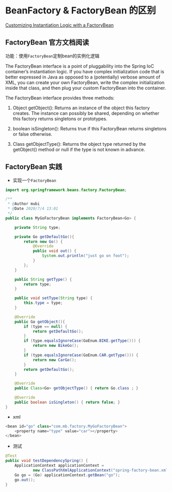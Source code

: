 # BeanFactory & FactoryBean 的区别

<a href="https://docs.spring.io/spring/docs/5.1.3.RELEASE/spring-framework-reference/core.html#beans-factory-extension-factorybean" target="_blank">Customizing Instantiation Logic with a FactoryBean</a>

## FactoryBean 官方文档阅读

功能：使用`FactoryBean`定制bean的实例化逻辑

The FactoryBean interface is a point of pluggability into the Spring IoC container’s instantiation logic. If you have complex initialization code that is better expressed in Java as opposed to a (potentially) verbose amount of XML, you can create your own FactoryBean, write the complex initialization inside that class, and then plug your custom FactoryBean into the container.

The FactoryBean interface provides three methods:

1. Object getObject(): Returns an instance of the object this factory creates. The instance can possibly be shared, depending on whether this factory returns singletons or prototypes.

2. boolean isSingleton(): Returns true if this FactoryBean returns singletons or false otherwise.

3. Class getObjectType(): Returns the object type returned by the getObject() method or null if the type is not known in advance.

## FactoryBean 实践

* 实现一个`FactoryBean`


```java
import org.springframework.beans.factory.FactoryBean;

/**
 * @Author mubi
 * @Date 2020/7/4 13:01
 */
public class MyGoFactoryBean implements FactoryBean<Go> {

	private String type;

	private Go getDefaultGo(){
		return new Go() {
			@Override
			public void out() {
				System.out.println("just go on foot");
			}
		};
	}

	public String getType() {
		return type;
	}

	public void setType(String type) {
		this.type = type;
	}

	@Override
	public Go getObject(){
		if (type == null) {
			return getDefaultGo();
		}
		if (type.equalsIgnoreCase(GoEnum.BIKE.getType())) {
			return new BikeGo();
		}
		if (type.equalsIgnoreCase(GoEnum.CAR.getType())) {
			return new CarGo();
		}
		return getDefaultGo();
	}

	@Override
	public Class<Go> getObjectType() { return Go.class ; }

	@Override
	public boolean isSingleton() { return false; }
}
```

* xml

```java
<bean id="go" class="com.mb.factory.MyGoFactoryBean">
    <property name="type" value="car"></property>
</bean>
```

* 测试

```java
@Test
public void testDependencySpring() {
    ApplicationContext applicationContext =
            new ClassPathXmlApplicationContext("spring-factory-bean.xml");
    Go go = (Go) applicationContext.getBean("go");
    go.out();
}
```

